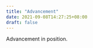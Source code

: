 ```yaml
---
title: "Advancement"
date: 2021-09-08T14:27:25+08:00
draft: false
---
```


Advancement in position.
